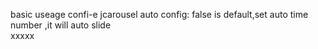 basic useage confi-e jcarousel
auto config: false is default,set auto time number ,it will auto slide  
xxxxx
